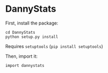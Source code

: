 # DannyStats

First, install the package:

```
cd DannyStats
python setup.py install
```

Requires `setuptools` (`pip install setuptools`)

Then, import it:

`import dannystats`

